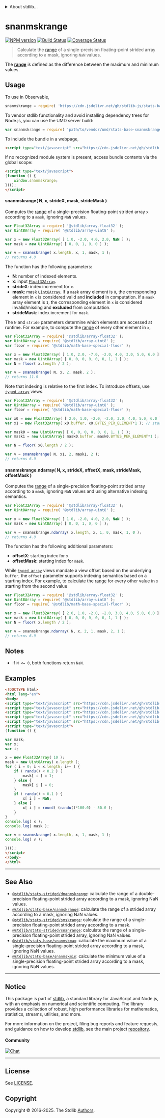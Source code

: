 <!--

@license Apache-2.0

Copyright (c) 2020 The Stdlib Authors.

Licensed under the Apache License, Version 2.0 (the "License");
you may not use this file except in compliance with the License.
You may obtain a copy of the License at

   http://www.apache.org/licenses/LICENSE-2.0

Unless required by applicable law or agreed to in writing, software
distributed under the License is distributed on an "AS IS" BASIS,
WITHOUT WARRANTIES OR CONDITIONS OF ANY KIND, either express or implied.
See the License for the specific language governing permissions and
limitations under the License.

-->


<details>
  <summary>
    About stdlib...
  </summary>
  <p>We believe in a future in which the web is a preferred environment for numerical computation. To help realize this future, we've built stdlib. stdlib is a standard library, with an emphasis on numerical and scientific computation, written in JavaScript (and C) for execution in browsers and in Node.js.</p>
  <p>The library is fully decomposable, being architected in such a way that you can swap out and mix and match APIs and functionality to cater to your exact preferences and use cases.</p>
  <p>When you use stdlib, you can be absolutely certain that you are using the most thorough, rigorous, well-written, studied, documented, tested, measured, and high-quality code out there.</p>
  <p>To join us in bringing numerical computing to the web, get started by checking us out on <a href="https://github.com/stdlib-js/stdlib">GitHub</a>, and please consider <a href="https://opencollective.com/stdlib">financially supporting stdlib</a>. We greatly appreciate your continued support!</p>
</details>

# snanmskrange

[![NPM version][npm-image]][npm-url] [![Build Status][test-image]][test-url] [![Coverage Status][coverage-image]][coverage-url] <!-- [![dependencies][dependencies-image]][dependencies-url] -->

> Calculate the [range][range] of a single-precision floating-point strided array according to a mask, ignoring `NaN` values.

<section class="intro">

The [**range**][range] is defined as the difference between the maximum and minimum values.

</section>

<!-- /.intro -->



<section class="usage">

## Usage

To use in Observable,

```javascript
snanmskrange = require( 'https://cdn.jsdelivr.net/gh/stdlib-js/stats-base-snanmskrange@umd/browser.js' )
```

To vendor stdlib functionality and avoid installing dependency trees for Node.js, you can use the UMD server build:

```javascript
var snanmskrange = require( 'path/to/vendor/umd/stats-base-snanmskrange/index.js' )
```

To include the bundle in a webpage,

```html
<script type="text/javascript" src="https://cdn.jsdelivr.net/gh/stdlib-js/stats-base-snanmskrange@umd/browser.js"></script>
```

If no recognized module system is present, access bundle contents via the global scope:

```html
<script type="text/javascript">
(function () {
    window.snanmskrange;
})();
</script>
```

#### snanmskrange( N, x, strideX, mask, strideMask )

Computes the [range][range] of a single-precision floating-point strided array `x` according to a `mask`, ignoring `NaN` values.

```javascript
var Float32Array = require( '@stdlib/array-float32' );
var Uint8Array = require( '@stdlib/array-uint8' );

var x = new Float32Array( [ 1.0, -2.0, 4.0, 2.0, NaN ] );
var mask = new Uint8Array( [ 0, 0, 1, 0, 0 ] );

var v = snanmskrange( x.length, x, 1, mask, 1 );
// returns 4.0
```

The function has the following parameters:

-   **N**: number of indexed elements.
-   **x**: input [`Float32Array`][@stdlib/array/float32].
-   **strideX**: index increment for `x`.
-   **mask**: mask [`Uint8Array`][@stdlib/array/uint8]. If a `mask` array element is `0`, the corresponding element in `x` is considered valid and **included** in computation. If a `mask` array element is `1`, the corresponding element in `x` is considered invalid/missing and **excluded** from computation.
-   **strideMask**: index increment for `mask`.

The `N` and `stride` parameters determine which elements are accessed at runtime. For example, to compute the [range][range] of every other element in `x`,

```javascript
var Float32Array = require( '@stdlib/array-float32' );
var Uint8Array = require( '@stdlib/array-uint8' );
var floor = require( '@stdlib/math-base-special-floor' );

var x = new Float32Array( [ 1.0, 2.0, -7.0, -2.0, 4.0, 3.0, 5.0, 6.0 ] );
var mask = new Uint8Array( [ 0, 0, 0, 0, 0, 0, 1, 1 ] );
var N = floor( x.length / 2 );

var v = snanmskrange( N, x, 2, mask, 2 );
// returns 11.0
```

Note that indexing is relative to the first index. To introduce offsets, use [`typed array`][mdn-typed-array] views.

<!-- eslint-disable stdlib/capitalized-comments -->

```javascript
var Float32Array = require( '@stdlib/array-float32' );
var Uint8Array = require( '@stdlib/array-uint8' );
var floor = require( '@stdlib/math-base-special-floor' );

var x0 = new Float32Array( [ 2.0, 1.0, -2.0, -2.0, 3.0, 4.0, 5.0, 6.0 ] );
var x1 = new Float32Array( x0.buffer, x0.BYTES_PER_ELEMENT*1 ); // start at 2nd element

var mask0 = new Uint8Array( [ 0, 0, 0, 0, 0, 0, 1, 1 ] );
var mask1 = new Uint8Array( mask0.buffer, mask0.BYTES_PER_ELEMENT*1 ); // start at 2nd element

var N = floor( x0.length / 2 );

var v = snanmskrange( N, x1, 2, mask1, 2 );
// returns 6.0
```

#### snanmskrange.ndarray( N, x, strideX, offsetX, mask, strideMask, offsetMask )

Computes the [range][range] of a single-precision floating-point strided array according to a `mask`, ignoring `NaN` values and using alternative indexing semantics.

```javascript
var Float32Array = require( '@stdlib/array-float32' );
var Uint8Array = require( '@stdlib/array-uint8' );

var x = new Float32Array( [ 1.0, -2.0, 4.0, 2.0, NaN ] );
var mask = new Uint8Array( [ 0, 0, 1, 0, 0 ] );

var v = snanmskrange.ndarray( x.length, x, 1, 0, mask, 1, 0 );
// returns 4.0
```

The function has the following additional parameters:

-   **offsetX**: starting index for `x`.
-   **offsetMask**: starting index for `mask`.

While [`typed array`][mdn-typed-array] views mandate a view offset based on the underlying `buffer`, the `offset` parameter supports indexing semantics based on a starting index. For example, to calculate the [range][range] for every other value in `x` starting from the second value

```javascript
var Float32Array = require( '@stdlib/array-float32' );
var Uint8Array = require( '@stdlib/array-uint8' );
var floor = require( '@stdlib/math-base-special-floor' );

var x = new Float32Array( [ 2.0, 1.0, -2.0, -2.0, 3.0, 4.0, 5.0, 6.0 ] );
var mask = new Uint8Array( [ 0, 0, 0, 0, 0, 0, 1, 1 ] );
var N = floor( x.length / 2 );

var v = snanmskrange.ndarray( N, x, 2, 1, mask, 2, 1 );
// returns 6.0
```

</section>

<!-- /.usage -->

<section class="notes">

## Notes

-   If `N <= 0`, both functions return `NaN`.

</section>

<!-- /.notes -->

<section class="examples">

## Examples

<!-- eslint no-undef: "error" -->

```html
<!DOCTYPE html>
<html lang="en">
<body>
<script type="text/javascript" src="https://cdn.jsdelivr.net/gh/stdlib-js/random-base-randu@umd/browser.js"></script>
<script type="text/javascript" src="https://cdn.jsdelivr.net/gh/stdlib-js/math-base-special-round@umd/browser.js"></script>
<script type="text/javascript" src="https://cdn.jsdelivr.net/gh/stdlib-js/array-float32@umd/browser.js"></script>
<script type="text/javascript" src="https://cdn.jsdelivr.net/gh/stdlib-js/array-uint8@umd/browser.js"></script>
<script type="text/javascript" src="https://cdn.jsdelivr.net/gh/stdlib-js/stats-base-snanmskrange@umd/browser.js"></script>
<script type="text/javascript">
(function () {

var mask;
var x;
var i;

x = new Float32Array( 10 );
mask = new Uint8Array( x.length );
for ( i = 0; i < x.length; i++ ) {
    if ( randu() < 0.2 ) {
        mask[ i ] = 1;
    } else {
        mask[ i ] = 0;
    }
    if ( randu() < 0.1 ) {
        x[ i ] = NaN;
    } else {
        x[ i ] = round( (randu()*100.0) - 50.0 );
    }
}
console.log( x );
console.log( mask );

var v = snanmskrange( x.length, x, 1, mask, 1 );
console.log( v );

})();
</script>
</body>
</html>
```

</section>

<!-- /.examples -->

<!-- Section for related `stdlib` packages. Do not manually edit this section, as it is automatically populated. -->

<section class="related">

* * *

## See Also

-   <span class="package-name">[`@stdlib/stats-strided/dnanmskrange`][@stdlib/stats/strided/dnanmskrange]</span><span class="delimiter">: </span><span class="description">calculate the range of a double-precision floating-point strided array according to a mask, ignoring NaN values.</span>
-   <span class="package-name">[`@stdlib/stats-base/nanmskrange`][@stdlib/stats/base/nanmskrange]</span><span class="delimiter">: </span><span class="description">calculate the range of a strided array according to a mask, ignoring NaN values.</span>
-   <span class="package-name">[`@stdlib/stats-strided/smskrange`][@stdlib/stats/strided/smskrange]</span><span class="delimiter">: </span><span class="description">calculate the range of a single-precision floating-point strided array according to a mask.</span>
-   <span class="package-name">[`@stdlib/stats-strided/snanrange`][@stdlib/stats/strided/snanrange]</span><span class="delimiter">: </span><span class="description">calculate the range of a single-precision floating-point strided array, ignoring NaN values.</span>
-   <span class="package-name">[`@stdlib/stats-base/snanmskmax`][@stdlib/stats/base/snanmskmax]</span><span class="delimiter">: </span><span class="description">calculate the maximum value of a single-precision floating-point strided array according to a mask, ignoring NaN values.</span>
-   <span class="package-name">[`@stdlib/stats-base/snanmskmin`][@stdlib/stats/base/snanmskmin]</span><span class="delimiter">: </span><span class="description">calculate the minimum value of a single-precision floating-point strided array according to a mask, ignoring NaN values.</span>

</section>

<!-- /.related -->

<!-- Section for all links. Make sure to keep an empty line after the `section` element and another before the `/section` close. -->


<section class="main-repo" >

* * *

## Notice

This package is part of [stdlib][stdlib], a standard library for JavaScript and Node.js, with an emphasis on numerical and scientific computing. The library provides a collection of robust, high performance libraries for mathematics, statistics, streams, utilities, and more.

For more information on the project, filing bug reports and feature requests, and guidance on how to develop [stdlib][stdlib], see the main project [repository][stdlib].

#### Community

[![Chat][chat-image]][chat-url]

---

## License

See [LICENSE][stdlib-license].


## Copyright

Copyright &copy; 2016-2025. The Stdlib [Authors][stdlib-authors].

</section>

<!-- /.stdlib -->

<!-- Section for all links. Make sure to keep an empty line after the `section` element and another before the `/section` close. -->

<section class="links">

[npm-image]: http://img.shields.io/npm/v/@stdlib/stats-base-snanmskrange.svg
[npm-url]: https://npmjs.org/package/@stdlib/stats-base-snanmskrange

[test-image]: https://github.com/stdlib-js/stats-base-snanmskrange/actions/workflows/test.yml/badge.svg?branch=main
[test-url]: https://github.com/stdlib-js/stats-base-snanmskrange/actions/workflows/test.yml?query=branch:main

[coverage-image]: https://img.shields.io/codecov/c/github/stdlib-js/stats-base-snanmskrange/main.svg
[coverage-url]: https://codecov.io/github/stdlib-js/stats-base-snanmskrange?branch=main

<!--

[dependencies-image]: https://img.shields.io/david/stdlib-js/stats-base-snanmskrange.svg
[dependencies-url]: https://david-dm.org/stdlib-js/stats-base-snanmskrange/main

-->

[chat-image]: https://img.shields.io/gitter/room/stdlib-js/stdlib.svg
[chat-url]: https://app.gitter.im/#/room/#stdlib-js_stdlib:gitter.im

[stdlib]: https://github.com/stdlib-js/stdlib

[stdlib-authors]: https://github.com/stdlib-js/stdlib/graphs/contributors

[umd]: https://github.com/umdjs/umd
[es-module]: https://developer.mozilla.org/en-US/docs/Web/JavaScript/Guide/Modules

[deno-url]: https://github.com/stdlib-js/stats-base-snanmskrange/tree/deno
[deno-readme]: https://github.com/stdlib-js/stats-base-snanmskrange/blob/deno/README.md
[umd-url]: https://github.com/stdlib-js/stats-base-snanmskrange/tree/umd
[umd-readme]: https://github.com/stdlib-js/stats-base-snanmskrange/blob/umd/README.md
[esm-url]: https://github.com/stdlib-js/stats-base-snanmskrange/tree/esm
[esm-readme]: https://github.com/stdlib-js/stats-base-snanmskrange/blob/esm/README.md
[branches-url]: https://github.com/stdlib-js/stats-base-snanmskrange/blob/main/branches.md

[stdlib-license]: https://raw.githubusercontent.com/stdlib-js/stats-base-snanmskrange/main/LICENSE

[range]: https://en.wikipedia.org/wiki/Range_%28statistics%29

[@stdlib/array/float32]: https://github.com/stdlib-js/array-float32/tree/umd

[@stdlib/array/uint8]: https://github.com/stdlib-js/array-uint8/tree/umd

[mdn-typed-array]: https://developer.mozilla.org/en-US/docs/Web/JavaScript/Reference/Global_Objects/TypedArray

<!-- <related-links> -->

[@stdlib/stats/strided/dnanmskrange]: https://github.com/stdlib-js/stats-strided-dnanmskrange/tree/umd

[@stdlib/stats/base/nanmskrange]: https://github.com/stdlib-js/stats-base-nanmskrange/tree/umd

[@stdlib/stats/strided/smskrange]: https://github.com/stdlib-js/stats-strided-smskrange/tree/umd

[@stdlib/stats/strided/snanrange]: https://github.com/stdlib-js/stats-strided-snanrange/tree/umd

[@stdlib/stats/base/snanmskmax]: https://github.com/stdlib-js/stats-base-snanmskmax/tree/umd

[@stdlib/stats/base/snanmskmin]: https://github.com/stdlib-js/stats-base-snanmskmin/tree/umd

<!-- </related-links> -->

</section>

<!-- /.links -->
